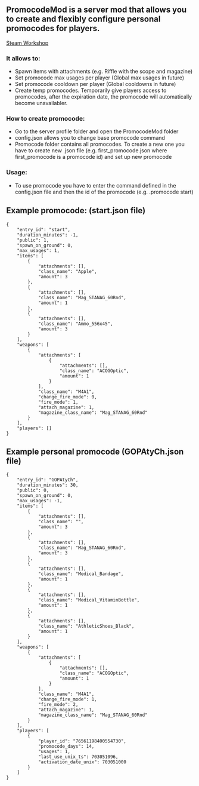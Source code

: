 
## PromocodeMod is a server mod that allows you to create and flexibly configure personal promocodes for players.
[Steam Workshop](https://steamcommunity.com/workshop/filedetails/?id=2780196589)

### It allows to:
- Spawn items with attachments (e.g. Riffle with the scope and magazine)
- Set promocode max usages per player (Global max usages in future)
- Set promocode cooldown per player (Global cooldowns in future) 
- Create temp promocodes. Temporarily give players access to promocodes, after the expiration date, the promocode will automatically become unavailabler.

### How to create promocode:
- Go to the server profile folder and open the PromocodeMod folder
- config.json allows you to change base promocode command
- Promocode folder contains all promocodes. To create a new one you have to create new .json file (e.g. first_promocode.json where first_promocode is a promocode id) and set up new promocode 
### Usage:
- To use promocode you have to enter the command defined in the config.json file and then the id of the promocode (e.g. .promocode start) 

## Example promocode: (start.json file)

```
{
    "entry_id": "start",         
    "duration_minutes": -1,
    "public": 1,
    "spawn_on_ground": 0,
    "max_usages": 1,
    "items": [
        {
            "attachments": [],
            "class_name": "Apple",
            "amount": 3
        },
        {
            "attachments": [],
            "class_name": "Mag_STANAG_60Rnd",
            "amount": 1
        },
        {
            "attachments": [],
            "class_name": "Ammo_556x45",
            "amount": 3
        }
    ],
    "weapons": [
        {
            "attachments": [
                {
                    "attachments": [],
                    "class_name": "ACOGOptic",
                    "amount": 1
                }
            ],
            "class_name": "M4A1",
            "change_fire_mode": 0,
            "fire_mode": 1,
            "attach_magazine": 1,
            "magazine_class_name": "Mag_STANAG_60Rnd"
        }
    ],
    "players": []
}
```

## Example personal promocode (GOPAtyCh.json file)
```
{
    "entry_id": "GOPAtyCh",
    "duration_minutes": 30,
    "public": 0,
    "spawn_on_ground": 0,
    "max_usages": -1,
    "items": [
        {
            "attachments": [],
            "class_name": "",
            "amount": 3
        },
        {
            "attachments": [],
            "class_name": "Mag_STANAG_60Rnd",
            "amount": 3
        },
        {
            "attachments": [],
            "class_name": "Medical_Bandage",
            "amount": 1
        },
        {
            "attachments": [],
            "class_name": "Medical_VitaminBottle",
            "amount": 1
        },
        {
            "attachments": [],
            "class_name": "AthleticShoes_Black",
            "amount": 1
        }
    ],
    "weapons": [
        {
            "attachments": [
                {
                    "attachments": [],
                    "class_name": "ACOGOptic",
                    "amount": 1
                }
            ],
            "class_name": "M4A1",
            "change_fire_mode": 1,
            "fire_mode": 2,
            "attach_magazine": 1,
            "magazine_class_name": "Mag_STANAG_60Rnd"
        }
    ],
    "players": [
        {
            "player_id": "76561198400554730",
            "promocode_days": 14,
            "usages": 1,
            "last_use_unix_ts": 703051096,
            "activation_date_unix": 703051000
        }
    ]
}
```
